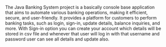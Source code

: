 The Java Banking System project is a basically console base application that aims to automate various banking operations, making it efficient, secure, and user-friendly.
It provides a platform for customers to perform banking tasks, such as login, sign-in, update details, balance inquiries, and more.
With Sign-in option you can create your account which details will be stored in csv file and whenever that user will log in with that username and password user can see all details and update also.
